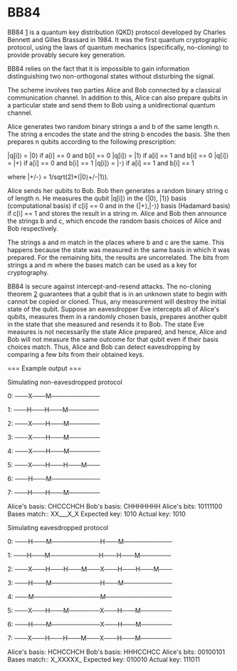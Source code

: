 # BB84

BB84 [1] is a quantum key distribution (QKD) protocol developed by
Charles Bennett and Gilles Brassard in 1984. It was the first quantum
cryptographic protocol, using the laws of quantum mechanics (specifically,
no-cloning) to provide provably secure key generation.

BB84 relies on the fact that it is impossible to gain information
distinguishing two non-orthogonal states without disturbing the signal.

The scheme involves two parties Alice and Bob connected by a classical
communication channel. In addition to this, Alice can also prepare
qubits in a particular state and send them to Bob using a unidirectional
quantum channel.

Alice generates two random binary strings a and b of the same length n.
The string a encodes the state and the string b encodes the basis.
She then prepares n qubits according to the following prescription:

|q[i]⟩ = |0⟩ if a[i] == 0 and b[i] == 0
|q[i]⟩ = |1⟩ if a[i] == 1 and b[i] == 0
|q[i]⟩ = |+⟩ if a[i] == 0 and b[i] == 1
|q[i]⟩ = |-⟩ if a[i] == 1 and b[i] == 1

where |+/-⟩ = 1/sqrt(2)*(|0⟩+/-|1⟩).

Alice sends her qubits to Bob. Bob then generates a random binary string
c of length n. He measures the qubit |q[i]⟩ in the {|0⟩, |1⟩} basis
(computational basis) if c[i] == 0 and in the {|+⟩,|-⟩} basis
(Hadamard basis) if c[i] == 1 and stores the result in a string m.
Alice and Bob then announce the strings b and c, which encode
the random basis choices of Alice and Bob respectively.

The strings a and m match in the places where b and c are the same.
This happens because the state was measured in the same basis in
which it was prepared. For the remaining bits, the results are
uncorrelated. The bits from strings a and m where the bases match
can be used as a key for cryptography.

BB84 is secure against intercept-and-resend attacks. The no-cloning
theorem [2] guarantees that a qubit that is in an unknown state to
begin with cannot be copied or cloned. Thus, any measurement will
destroy the initial state of the qubit. Suppose an eavesdropper Eve
intercepts all of Alice's qubits, measures them in a randomly chosen
basis, prepares another qubit in the state that she measured and resends
it to Bob. The state Eve measures is not necessarily the state Alice
prepared,  and hence, Alice and Bob will not measure the same outcome
for that qubit even if their basis choices match. Thus, Alice and Bob
can detect eavesdropping by comparing a few bits from their
obtained keys.

[1]: https://en.wikipedia.org/wiki/BB84
[2]: https://en.wikipedia.org/wiki/No-cloning_theorem

 === Example output ===

Simulating non-eavesdropped protocol

0: ───X───M───────────

1: ───H───H───M───────

2: ───X───H───M───────

3: ───X───H───M───────

4: ───X───H───M───────

5: ───X───H───H───M───

6: ───H───M───────────

7: ───H───H───M───────

Alice's basis:  CHCCCHCH
Bob's basis:    CHHHHHHH
Alice's bits:   10111100
Bases match::   XX___X_X
Expected key:   1010
Actual key:     1010

Simulating eavesdropped protocol

0: ───H───M───────────H───M───────────

1: ───H───M───────────H───H───M───────

2: ───X───H───H───M───X───H───H───M───

3: ───H───M───────────H───M───────────

4: ───M───────────────M───────────────

5: ───X───H───M───────X───H───M───────

6: ───H───M───────────X───H───M───────

7: ───X───H───H───M───X───H───M───────

Alice's basis:  HCHCCHCH
Bob's basis:    HHHCCHCC
Alice's bits:   00100101
Bases match::   X_XXXXX_
Expected key:   010010
Actual key:     111011
